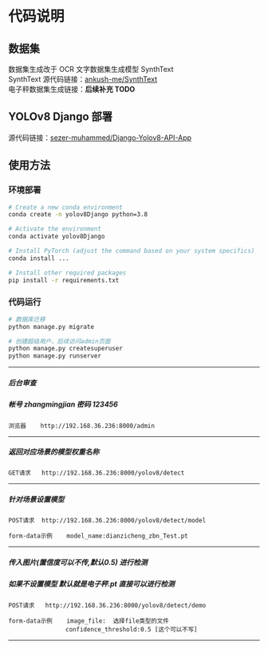 # 代码说明

## 数据集

数据集生成改于 OCR 文字数据集生成模型 SynthText  
SynthText 源代码链接：[ankush-me/SynthText](https://github.com/ankush-me/SynthText)  
电子秤数据集生成链接：**后续补充 TODO**

## YOLOv8 Django 部署

源代码链接：[sezer-muhammed/Django-Yolov8-API-App](https://github.com/sezer-muhammed/Django-Yolov8-API-App)

## 使用方法

### 环境部署

```sh
# Create a new conda environment
conda create -n yolov8Django python=3.8

# Activate the environment
conda activate yolov8Django

# Install PyTorch (adjust the command based on your system specifics)
conda install ...

# Install other required packages
pip install -r requirements.txt
```

### 代码运行
```sh
# 数据库迁移
python manage.py migrate

# 创建超级用户，后续访问admin页面
python manage.py createsuperuser  
python manage.py runserver

```
















***
##### 后台审查   
##### 帐号 zhangmingjian 密码 123456
```
浏览器    http://192.168.36.236:8000/admin
```
***
##### 返回对应场景的模型权重名称
```
GET请求   http://192.168.36.236:8000/yolov8/detect
```
***
##### 针对场景设置模型
```
POST请求  http://192.168.36.236:8000/yolov8/detect/model

form-data示例    model_name:dianzicheng_zbn_Test.pt
```
***
##### 传入图片(置信度可以不传,默认0.5) 进行检测
##### 如果不设置模型 默认就是电子秤.pt 直接可以进行检测
```
POST请求   http://192.168.36.236:8000/yolov8/detect/demo

form-data示例    image_file:  选择file类型的文件
                confidence_threshold:0.5 [这个可以不写]    
```
***
